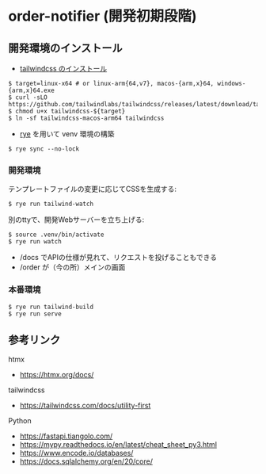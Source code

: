 # order-notifier (開発初期段階)

## 開発環境のインストール

- [tailwindcss のインストール](https://tailwindcss.com/blog/standalone-cli)

```
$ target=linux-x64 # or linux-arm{64,v7}, macos-{arm,x}64, windows-{arm,x}64.exe
$ curl -sLO https://github.com/tailwindlabs/tailwindcss/releases/latest/download/tailwindcss-${target}
$ chmod u+x tailwindcss-${target}
$ ln -sf tailwindcss-macos-arm64 tailwindcss
```

- [rye](https://rye.astral.sh/) を用いて venv 環境の構築

```
$ rye sync --no-lock
```

### 開発環境

テンプレートファイルの変更に応じてCSSを生成する:

```
$ rye run tailwind-watch
```

別のttyで、開発Webサーバーを立ち上げる:

```
$ source .venv/bin/activate
$ rye run watch
```

- /docs でAPIの仕様が見れて、リクエストを投げることもできる
- /order が（今の所）メインの画面

### 本番環境

```
$ rye run tailwind-build
$ rye run serve
```

## 参考リンク

htmx

- https://htmx.org/docs/

tailwindcss

- https://tailwindcss.com/docs/utility-first

Python

- https://fastapi.tiangolo.com/
- https://mypy.readthedocs.io/en/latest/cheat_sheet_py3.html
- https://www.encode.io/databases/
- https://docs.sqlalchemy.org/en/20/core/
